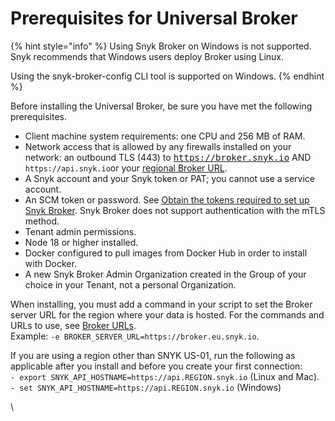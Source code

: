 # Prerequisites for Universal Broker

{% hint style="info" %}
Using Snyk Broker on Windows is not supported. Snyk recommends that Windows users deploy Broker using Linux.

Using the snyk-broker-config CLI tool is supported on Windows.
{% endhint %}

Before installing the Universal Broker, be sure you have met the following prerequisites.

* Client machine system requirements: one CPU and 256 MB of RAM.
* Network access that is allowed by any firewalls installed on your network: an outbound TLS (443) to <kbd>https://broker.snyk.io</kbd> AND `https://api.snyk.io`or your [regional Broker URL](../../../../working-with-snyk/regional-hosting-and-data-residency.md#broker-urls).
* A Snyk account and your Snyk token or PAT; you cannot use a service account.
* An SCM token or password. See [Obtain the tokens required to set up Snyk Broker](../../classic-broker/prepare-snyk-broker-for-deployment/obtain-the-tokens-required-to-set-up-snyk-broker.md). Snyk Broker does not support authentication with the mTLS method.
* Tenant admin permissions.
* Node 18 or higher installed.
* Docker configured to pull images from Docker Hub in order to install with Docker.
* A new Snyk Broker Admin Organization created in the Group of your choice in your Tenant, not a personal Organization.

When installing, you must add a command in your script to set the Broker server URL for the region where your data is hosted. For the commands and URLs to use, see [Broker URLs](../../../../working-with-snyk/regional-hosting-and-data-residency.md#broker-urls).\
Example:  `-e BROKER_SERVER_URL=https://broker.eu.snyk.io`.

If you are using a region other than SNYK US-01, run the following as applicable after you install and before you create your first connection:\
`- export SNYK_API_HOSTNAME=https://api.REGION.snyk.io` (Linux and Mac).\
`- set SNYK_API_HOSTNAME=https://api.REGION.snyk.io` (Windows)

\
